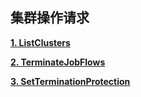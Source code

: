 ## 集群操作请求

[**1. ListClusters**](listclusters.md)

[**2. TerminateJobFlows**](terminatejobflows.md)

[**3. SetTerminationProtection**](setterminationprotection.md)